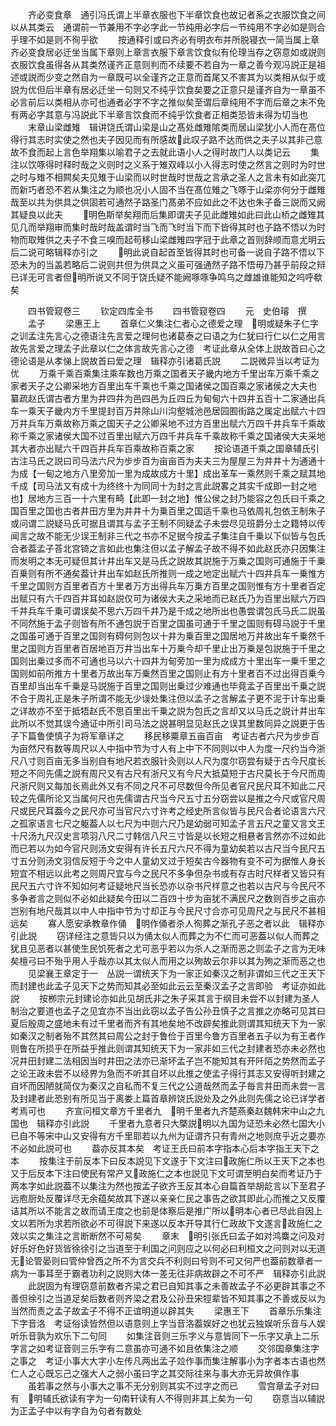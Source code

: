 <!-- { "loadSidebar": true } -->
　　齐必变食章　通引冯氏谓上半章衣服也下半章饮食也故记者系之衣服饮食之间以从其类云　通谓前一节兼用不字必字此一节纯用必字后一节纯用不字必如是则合乎理不如是则不徇乎欲
　　按通释引或曰齐必有明衣布并所脱寝衣一简当属上章齐必变食居必迁坐当属下章则上章言衣服下章言饮食似有伦理当存之窃意如或説则衣服饮食虽得各从其类然谨齐正意则判而不续要不若自为一章之善今观冯説正是祖述或説而少变之然自为一章既可以全谨齐之正意而首尾又不害其为以类相从似于或説为优但后半章有居必迁坐一句则又不纯乎饮食矣要之正意只是谨齐自为一章虽不必言前后以类相从亦可也通者必字不字之推似矣至谓后章纯用不字而后章之末不免有两必字其意与冯説此下半章言饮食而不纯乎饮食者正相类恐皆未得为切当也
　　末章山梁雌雉　辑讲饶氏谓山梁是山之髙处雌雉隂类而居山梁犹小人而在髙位得行其志时实使之然也夫子因见而有所感故此叹子路不达而供之夫子以其非己意故不食而起上言色举翔集以喻君子之去就此语小人之得时故门人以类记云
　　集注以饮啄得时释时哉之义则时之义系于雉双峰以小人得志时使之然言之则时为时世之时与雉不相闗矣夫见雉于山梁而以时世哉时世哉之言承之圣人之言未有如此突兀而新巧者恐不若从集注之为顺也况小人固不当在髙位雉之飞啄于山梁亦何分于雌雉哉至以共为供具之供固若可通然子路圣门髙弟不应如此之不达也朱子备三説而又阙其疑良以此夫
　　明色斯举矣翔而后集即谓夫子见此雌雉如此曰此山桥之雌雉其见几而举翔审而集时哉时哉盖谓时当飞而飞时当下而下皆得其时也子路不悟以为时物而取雉供之夫子不食三嗅而起苟移山梁雌雉四字冠于此章之首则辞顺而意尤明云后二说可略辑释亦引之
　　明此说自起首至皆得其时也可备一说自子路不悟以下恐未为的当盖若略后二说则共但为供具之义虽可强通然子路不悟毋乃甚乎前段之辩已详无可言者但明所说又不同于饶氏疑不能阙啄啄争鸣乌之雌雄谁能知之呜呼欷矣







　　四书管窥卷三
　　钦定四库全书
　　四书管窥卷四
　　元　史伯璿　撰
　　孟子
　　梁惠王上
　　首章仁义集注仁者心之德爱之理　明或疑朱子仁字之训孟注先言心之德语注先言爱之理何也诸葛泰之曰语之为仁犹曰行仁以仁之用言故先言爱之理孟子此章以仁之体言故先言心之德　考证此章从全体上説故首曰心之德论语是从孝悌上説故首曰爱之理　辑释亦引诸葛氏説
　　二説微异当以考证为优
　　万乘千乘百乘集注乘车数也万乘之国者天子畿内地方千里出车万乘千乘之家者天子之公卿采地方百里出车千乘也千乘之国诸侯之国百乘之家诸侯之大夫也　纂疏赵氏谓古者方里为井四井为邑四邑为丘四丘为甸甸六十四井五百十二家通出兵车一乘天子畿内方千里提封百万井除山川沟壑城池邑居园囿街路之属定出赋六十四万井兵车万乘故称万乘之国天子之公卿采地不过方百里出赋六万四千井兵车千乘故称千乘之家诸侯大国不过百里出赋六万四千井兵车千乘故称千乘之国诸侯大夫采地其大者亦出赋六千四百井兵车百乘故称百乘之家
　　按论语道千乘之国章辅氏引古注马氏之説曰司马法六尺为步步百为亩亩百为夫夫三为屋屋三为井井十为通通十为成【一甸之地方八里旁加一里为成故成方十里】成出革车一乘然则千乘之赋其地千成【司马法又有成十为终终十为同同十为封之言此説畧之其实千成即一封之地也】居地方三百一十六里有畸【此即一封之地】惟公侯之封乃能容之包氏曰千乘之国百里之国也古者井田方里为井井十为乗百里之国适千乘也马依周礼包依王制朱子或问谓二説疑马氏可据且谓其与孟子王制不同疑孟子未尝尽见班爵分土之籍特以传闻言之故不能无少误王制非三代之书亦不足据今按孟子集注自千乗以下似皆与包氏合者葢孟子荅北宫锜之言如此也集注但以孟子解孟子故不得不如此赵氏亦只因集注而发明之本无可疑但其计井出车又是马氏之説故其説施于万乗之国则可通施于千乗百乗则有所不通矣葢计井出车如赵氏所推则一成之地定出赋六十四井兵车一乗惟方千里之国则方百里者百方十里者万方出得兵车万乗方百里之国则惟有方十里者百定出赋只有六千四百井耳如赵説仅可为诸侯大夫之采地而已赵氏乃为百里出赋六万四千井兵车千乗可谓误矣不思六万四千井乃是千成之地所出也愚尝谓包氏马氏二説虽不同然施于孟子则皆有所不通包説于百里之国虽可通于千里之国则有碍马説于千里之国虽可通于百里之国则有碍何则包以十井为乗百里之国居地万井故出车千乗然千里之国则方百里者百居地百万井当出车十万乗今却千里止出万乗是包説施于千里之国则出乗过多而不可通也马以六十四井为甸旁加一里为成成方十里出车一乗千里之国则如前所推方十里者万故出车万乗然百里之国则止有方十里者百不过出得百乗今百里却当出车千乗是马説施于百里之国则出乗过少难通也毕竟孟子百里出千乗之説不合于周礼正是朱子所谓不能无少误处集注但以孟子之言解孟子更不泥于计车出乗之详故亦不至于抵牾赵氏不思百里出千乗之説为包氏之言却又以马氏之説计井出车此所以不觉其误今通证中所引司马法之説甚明显见赵氏之误其里数同异之説更于告子下篇鲁使慎子为将军章详之
　　移民移粟章五亩百亩　考证古者六尺为步步百为亩然尺有数等周尺以人中指中节为寸人有上中下不同则以中人为度一尺约当今浙尺八寸则百亩无多当别自有地尺若衣服针灸则以人尺为度尔窃尝有疑于古今尺度长短之不同先儒之説有周尺又有古尺有浙尺又有今尺大抵莫短于古尺莫长于今尺而周尺浙尺则又每加长焉此外又有不同之尺不可尽数但今所见者官尺民尺耳不知此二尺较之先儒所论又当属何尺也先儒谓古尺当今尺五寸五分窃尝以是推之今尺或官尺周尺或民尺耳葢今之民尺亦可当官尺六寸许考之经史所言似皆与民尺合者论语言六尺之孤家语言七尺之躯葢人以七尺为中则六尺乃是幼弱可知孟子言五尺之童又言文王十尺汤九尺汉史言项羽八尺二寸韩信八尺三寸皆是以长短之相悬者言然亦不过如此而已若以为如今官尺则汤文安得有许长五尺六尺不得为童幼矣若以古尺当今民尺五寸五分则汤文羽信反短于今之中人童幼又过于短矣古今器物有变不可为据惟人身长短宜不相远以此考之则周尺宜与今之民尺不多争但杂书或有存古时尺样者又皆只有民尺五六寸许不知如何考证疑地尺当长恐亦以杂书尺样意之也若以古尺与今民尺不多争者言之则似不必如此疑矣今田以二百四十步为亩犹不满民尺之数则百步之亩亦岂别有地尺哉其以中人中指中节为寸却正与今民尺寸合亦可见周尺之与民尺不甚相远矣
　　寡人愿安承教章作俑　明作俑者杀人徇葬之渐孔子恶之者以此　辑释亦引此説
　　窃详经注之意皆只以为俑太似人而葬之为不仁而可恶葢以似人而葬之犹且见恶者以甚使生民饥死者之尤可恶乎若以为杀人之渐而恶之则孟子之言为无味矣檀弓曰不殆乎用人乎哉亦以其太似人而用之以殉故云尔非以其为殉之渐而恶之也
　　见梁襄王章定于一　丛説一谓统天下为一家正如秦汉之制非谓如三代之王天下而封建也此孟子见天下之势而知其必至如此云云至秦汉孟子之言即验　考证亦如此説
　　按栁宗元封建论亦如此见胡氏非之朱子采其言于纲目未尝不以封建为圣人制治之要道也孟子之见宜亦不当出此窃以孟子告公孙丑慎子之言推之亦略可见其曰夏后殷周之盛地未有过千里者而齐有其地矣地不改辟矣推此则谓其知统天下为一家如秦汉之制者殆不其然其曰周公之封于鲁俭于百里今鲁方百里者五子以为有王者作则鲁在所损乎在所益乎推此则谓其知统天下为一家非如三代之封建者恐亦未必然也况井田封建二法相因当时井田之法亦已渐坏孟子岂不能知其有开阡陌之势然而孟子之论王政未尝不以经界为急而不听其自坏以此推之使孟子得行其志又安得听封建之自坏而因陋就简仅为秦汉之自私而不复三代之公道哉然而孟子毎言井田而未尝一言及封建者此恐别有所见当于离娄上篇首章辨饶氏説处及之外此则先儒之论已详学者考焉可也
　　齐宣问桓文章方千里者九　明千里者九齐楚燕秦赵魏韩宋中山之九国也　辑释亦引此説
　　千里者九意者只大槩説明以九国为证恐未必然七国大小已自不等宋中山又安得有方千里耶若以九州为证谓齐只有青州之地则庶乎近之要亦不必如此説可也
　　葢亦反其本矣　考证王氏曰前本字指本心后本字指王天下之本
　　按集注于前反本下曰反本説见下文遂于下文注曰政施仁所以王天下之本也又于后反本下注曰使民有常产又政施仁之本也説见下文可谓至明白矣而考证乃于两本字如此説葢不以集注为然也按孟子欲齐王反其本心自篇首举胡龁言以下至君子远庖厨处反覆详尽无余蕴矣故其下遂以亲亲仁民之事告之欲其即此心而推之又反覆诘其所以不能言之故而请王度之也前是体察后是推广所以明本心者已尽此自因上文以若所为求若所欲必不可得説下来遂以反本开导其行仁政故下文遂言政施仁之效以实之集注之言断断然不可易矣
　　章末　明引张氏曰孟子如对鸿麋之问及对好乐好色好货皆徐徐引之当道至于利国之问则应之以何必曰利桓文之问则对以无道无论管晏则曰管仲曾西之所不为言交兵不利则曰号则不可又何严也葢前数章者一病为一事耳至于霸者功利之説则大体一差无往非病故辟之不可不严　辑释亦引此説
　　此説固为有理窃意前数者齐梁之君已自知其事之未善故孟子不必更辟其事之不善但徐引之当道足矣后数者则齐梁之君及公孙丑宋牼辈皆不知其事之不善或反以为当然而责之孟子故孟子不得不正谊明道以辟其失
　　梁惠王下
　　首章乐乐集注下字音洛　考证俗读皆然但以语意则上字当音洛葢娱好之也犹云独娱听乐音与人娱听乐音孰为欢乐下二句同
　　如集注音则三乐字义与意皆同下一乐字又承上二乐字言之如考证音则三乐字有二意虽亦可通不如且依集注之顺
　　交邻国章集注字之事之　考证小事大大字小左传凡两出孟子竝作事而集注解事小为字者本古语也然仁人之心既忘己之强大人之弱小虽曰字之其交际往来与事大亦无异故俱作事
　　虽若事之然与小事大之事不无分别则其实不过字之而已
　　雪宫章孟子对曰有　明辅氏欲读有字为一句南轩读有人不得则非其上矣为一句
　　窃意当以辅説为正孟子中以有字自为句者有数处
